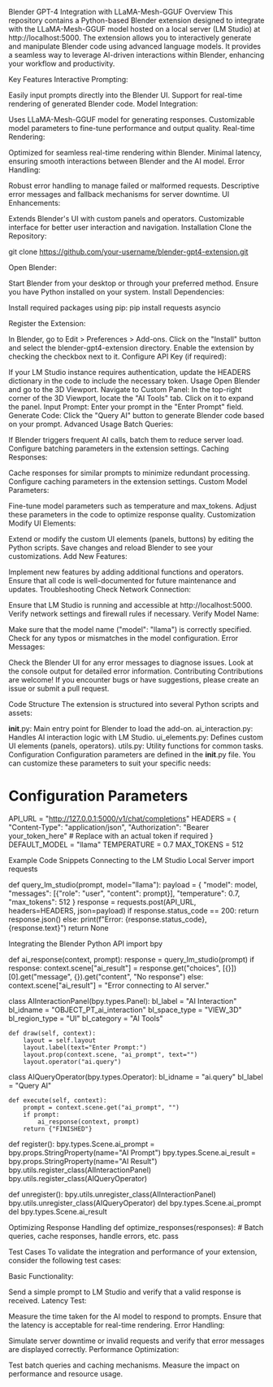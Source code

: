 Blender GPT-4 Integration with LLaMA-Mesh-GGUF
Overview
This repository contains a Python-based Blender extension designed to integrate with the LLaMA-Mesh-GGUF model hosted on a local server (LM Studio) at http://localhost:5000. The extension allows you to interactively generate and manipulate Blender code using advanced language models. It provides a seamless way to leverage AI-driven interactions within Blender, enhancing your workflow and productivity.

Key Features
Interactive Prompting:

Easily input prompts directly into the Blender UI.
Support for real-time rendering of generated Blender code.
Model Integration:

Uses LLaMA-Mesh-GGUF model for generating responses.
Customizable model parameters to fine-tune performance and output quality.
Real-time Rendering:

Optimized for seamless real-time rendering within Blender.
Minimal latency, ensuring smooth interactions between Blender and the AI model.
Error Handling:

Robust error handling to manage failed or malformed requests.
Descriptive error messages and fallback mechanisms for server downtime.
UI Enhancements:

Extends Blender's UI with custom panels and operators.
Customizable interface for better user interaction and navigation.
Installation
Clone the Repository:

git clone https://github.com/your-username/blender-gpt4-extension.git

Open Blender:

Start Blender from your desktop or through your preferred method.
Ensure you have Python installed on your system.
Install Dependencies:

Install required packages using pip:
pip install requests asyncio

Register the Extension:

In Blender, go to Edit > Preferences > Add-ons.
Click on the "Install" button and select the blender-gpt4-extension directory.
Enable the extension by checking the checkbox next to it.
Configure API Key (if required):

If your LM Studio instance requires authentication, update the HEADERS dictionary in the code to include the necessary token.
Usage
Open Blender and go to the 3D Viewport.
Navigate to Custom Panel:
In the top-right corner of the 3D Viewport, locate the "AI Tools" tab.
Click on it to expand the panel.
Input Prompt:
Enter your prompt in the "Enter Prompt" field.
Generate Code:
Click the "Query AI" button to generate Blender code based on your prompt.
Advanced Usage
Batch Queries:

If Blender triggers frequent AI calls, batch them to reduce server load.
Configure batching parameters in the extension settings.
Caching Responses:

Cache responses for similar prompts to minimize redundant processing.
Configure caching parameters in the extension settings.
Custom Model Parameters:

Fine-tune model parameters such as temperature and max_tokens.
Adjust these parameters in the code to optimize response quality.
Customization
Modify UI Elements:

Extend or modify the custom UI elements (panels, buttons) by editing the Python scripts.
Save changes and reload Blender to see your customizations.
Add New Features:

Implement new features by adding additional functions and operators.
Ensure that all code is well-documented for future maintenance and updates.
Troubleshooting
Check Network Connection:

Ensure that LM Studio is running and accessible at http://localhost:5000.
Verify network settings and firewall rules if necessary.
Verify Model Name:

Make sure that the model name ("model": "llama") is correctly specified.
Check for any typos or mismatches in the model configuration.
Error Messages:

Check the Blender UI for any error messages to diagnose issues.
Look at the console output for detailed error information.
Contributing
Contributions are welcome! If you encounter bugs or have suggestions, please create an issue or submit a pull request.

Code Structure
The extension is structured into several Python scripts and assets:

__init__.py: Main entry point for Blender to load the add-on.
ai_interaction.py: Handles AI interaction logic with LM Studio.
ui_elements.py: Defines custom UI elements (panels, operators).
utils.py: Utility functions for common tasks.
Configuration
Configuration parameters are defined in the __init__.py file. You can customize these parameters to suit your specific needs:

# Configuration Parameters
API_URL = "http://127.0.0.1:5000/v1/chat/completions"
HEADERS = {
    "Content-Type": "application/json",
    "Authorization": "Bearer your_token_here"  # Replace with an actual token if required
}
DEFAULT_MODEL = "llama"
TEMPERATURE = 0.7
MAX_TOKENS = 512

Example Code Snippets
Connecting to the LM Studio Local Server
import requests

def query_lm_studio(prompt, model="llama"):
    payload = {
        "model": model,
        "messages": [{"role": "user", "content": prompt}],
        "temperature": 0.7,
        "max_tokens": 512
    }
    response = requests.post(API_URL, headers=HEADERS, json=payload)
    if response.status_code == 200:
        return response.json()
    else:
        print(f"Error: {response.status_code}, {response.text}")
        return None

Integrating the Blender Python API
import bpy

def ai_response(context, prompt):
    response = query_lm_studio(prompt)
    if response:
        context.scene["ai_result"] = response.get("choices", [{}])[0].get("message", {}).get("content", "No response")
    else:
        context.scene["ai_result"] = "Error connecting to AI server."

class AIInteractionPanel(bpy.types.Panel):
    bl_label = "AI Interaction"
    bl_idname = "OBJECT_PT_ai_interaction"
    bl_space_type = "VIEW_3D"
    bl_region_type = "UI"
    bl_category = "AI Tools"

    def draw(self, context):
        layout = self.layout
        layout.label(text="Enter Prompt:")
        layout.prop(context.scene, "ai_prompt", text="")
        layout.operator("ai.query")

class AIQueryOperator(bpy.types.Operator):
    bl_idname = "ai.query"
    bl_label = "Query AI"

    def execute(self, context):
        prompt = context.scene.get("ai_prompt", "")
        if prompt:
            ai_response(context, prompt)
        return {"FINISHED"}

def register():
    bpy.types.Scene.ai_prompt = bpy.props.StringProperty(name="AI Prompt")
    bpy.types.Scene.ai_result = bpy.props.StringProperty(name="AI Result")
    bpy.utils.register_class(AIInteractionPanel)
    bpy.utils.register_class(AIQueryOperator)

def unregister():
    bpy.utils.unregister_class(AIInteractionPanel)
    bpy.utils.unregister_class(AIQueryOperator)
    del bpy.types.Scene.ai_prompt
    del bpy.types.Scene.ai_result

Optimizing Response Handling
def optimize_responses(responses):
    # Batch queries, cache responses, handle errors, etc.
    pass

Test Cases
To validate the integration and performance of your extension, consider the following test cases:

Basic Functionality:

Send a simple prompt to LM Studio and verify that a valid response is received.
Latency Test:

Measure the time taken for the AI model to respond to prompts.
Ensure that the latency is acceptable for real-time rendering.
Error Handling:

Simulate server downtime or invalid requests and verify that error messages are displayed correctly.
Performance Optimization:

Test batch queries and caching mechanisms.
Measure the impact on performance and resource usage.
